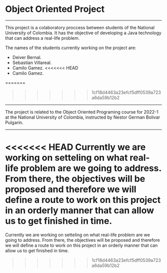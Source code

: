 # Object Oriented Project
---

This project is a colaboratory proccess between students of the National University of Colombia. It has the objective of developing a Java technology that can address a real-life problem. 

The names of the students currently working on the project are: 
 - Deiver Bernal.
 - Sebastian Villareal.
 - Camilo Gamez. 
<<<<<<< HEAD
 - Camilo Gamez. 

=======
>>>>>>> 1cf18d4463a23efcf5dff0539a723a6da59b12b2

---

The project is related to the Object Oriented Programing course for 2022-1 at the National University of Colombia, instructed by Nestor German Bolivar Pulgarin. 

---

<<<<<<< HEAD
Currently we are working on setteling on what real-life problem are we going to address. From there, the objectives will be proposed and therefore we will define a route to work on this project in an orderly manner that can allow us to get finished in time. 
=======
Currently we are working on setteling on what real-life problem are we going to address. From there, the objectives will be proposed and therefore we will define a route to work on this project in an orderly manner that can allow us to get finished in time. 
>>>>>>> 1cf18d4463a23efcf5dff0539a723a6da59b12b2
